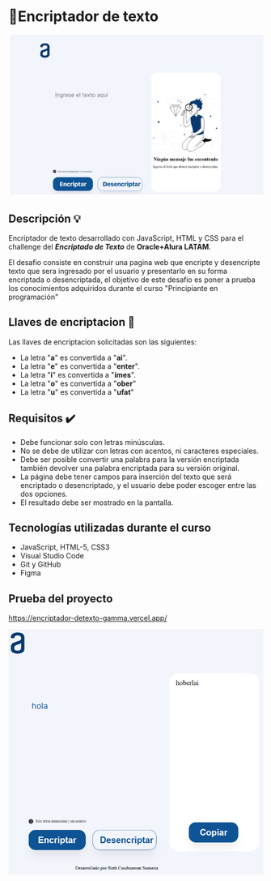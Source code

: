 <h1> 🔏Encriptador de texto</h1>
<img src="https://github.com/RuthCusihuamanSumaria/encriptador-texto-1/blob/main/imagenes/abc.jpg">


##  Descripción 💡

Encriptador de texto desarrollado con JavaScript, HTML y CSS para el challenge del **_Encriptado de Texto_** de **Oracle+Alura LATAM**.

El desafio consiste en construir una pagina web que encripte y desencripte texto que sera ingresado por el usuario y presentarlo en su forma encriptada o desencriptada,
el objetivo de este desafio es poner a prueba los conocimientos adquiridos durante el curso "Principiante en programación"

##  Llaves de encriptacion 🔑

Las llaves de encriptacion solicitadas son las siguientes:

- La letra "**a**" es convertida a "**ai**".
- La letra "**e**" es convertida a "**enter**".
- La letra "**i**" es convertida a "**imes**".
- La letra "**o**" es convertida a "**ober**"
- La letra "**u**" es convertida a "**ufat**"

##  Requisitos ✔️

- Debe funcionar solo con letras minúsculas.
- No se debe de utilizar con letras con acentos, ni caracteres especiales.
- Debe ser posible convertir una palabra para la versión encriptada también devolver una palabra encriptada para su versión original.
- La página debe tener campos para inserción del texto que será encriptado o desencriptado, y el usuario debe poder escoger entre las dos opciones.
- El resultado debe ser mostrado en la pantalla.
  

## Tecnologías utilizadas durante el curso
* JavaScript, HTML-5, CSS3
* Visual Studio Code
* Git y GitHub
* Figma

## Prueba del proyecto
https://encriptador-detexto-gamma.vercel.app/


<img src="https://github.com/RuthCusihuamanSumaria/encriptador-texto-1/blob/main/imagenes/bcd.jpg">
